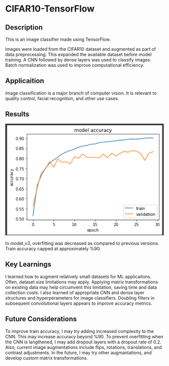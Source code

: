 # CIFAR10-TensorFlow

## Description

This is an image classifier made using TensorFlow.

Images were loaded from the CIFAR10 dataset and augmented as part of data preprocessing. This expanded the available dataset before model training. A CNN followed by dense layers was used to classify images. Batch normalization was used to improve computational efficiency.

## Applicaition

Image classification is a major branch of computer vision. It is relevant to quality control, facial recognition, and other use cases.

## Results

![Alt text](saved_models/model_v3/stats/plot.png)

In model_v3, overfitting was decreased as compared to previous versions. Train accuracy capped at approximately %90.

## Key Learnings

I learned how to augment relatively small datasets for ML applicaitons. Often, dataset size limitations may apply. Applying matrix transformations on existing data may help circumvent this limitation, saving time and data collection costs. I also learned of appropriate CNN and dense layer structures and hyperperameters for image classifiers. Doubling filters in subsequent convolutional layers appears to improve accuracy metrics.

## Future Considerations

To improve train accuracy, I may try adding increased complexity to the CNN. This may increase accuracy beyond %90. To prevent overfitting when the CNN is langthened, I may add dropout layers with a dropout rate of 0.2. Also, current image augmentations include flips, rotations, translations, and contrast adjustments. In the future, I may try other augmantations, and develop custom matrix transformations.